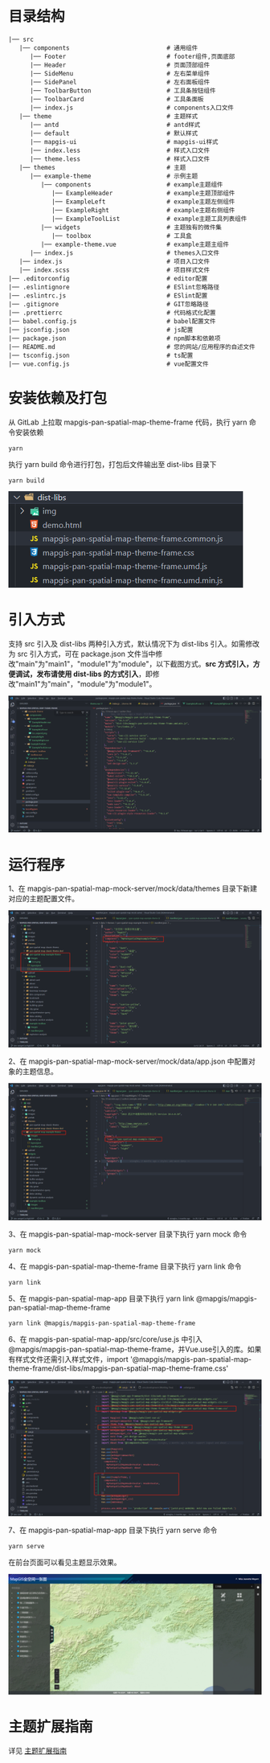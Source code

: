 # 目录结构

```plain
|── src
   |── components                           # 通用组件
      |── Footer                            # footer组件,页面底部
      |── Header                            # 页面顶部组件
      |── SideMenu                          # 左右菜单组件
      |── SidePanel                         # 左右面板组件
      |── ToolbarButton                     # 工具条按钮组件
      |── ToolbarCard                       # 工具条面板
      |── index.js                          # components入口文件
   |── theme                                # 主题样式
      |── antd                              # antd样式
      |── default                           # 默认样式
      |── mapgis-ui                         # mapgis-ui样式
      |── index.less                        # 样式入口文件
      |── theme.less                        # 样式入口文件
   |── themes                               # 主题
      |── example-theme                     # 示例主题
         |── components                     # example主题组件
            |── ExampleHeader               # example主题顶部组件
            |── ExampleLeft                 # example主题左侧组件
            |── ExampleRight                # example主题右侧组件
            |── ExampleToolList             # example主题工具列表组件
         |── widgets                        # 主题独有的微件集
            |── toolbox                     # 工具盒
         |── example-theme.vue              # example主题主组件
      |── index.js                          # themes入口文件
   |── index.js                             # 项目入口文件
   |── index.scss                           # 项目样式文件
|── .editorconfig                           # editor配置
|── .eslintignore                           # ESlint忽略路径
|── .eslintrc.js                            # ESlint配置
|── .gitignore                              # GIT忽略路径
|── .prettierrc                             # 代码格式化配置
|── babel.config.js                         # babel配置文件
|── jsconfig.json                           # js配置
|── package.json                            # npm脚本和依赖项
|── README.md                               # 您的网站/应用程序的自述文件
|── tsconfig.json                           # ts配置
|── vue.config.js                           # vue配置文件
```

# 安装依赖及打包

从 GitLab 上拉取 mapgis-pan-spatial-map-theme-frame 代码，执行 yarn 命令安装依赖

```
yarn
```

执行 yarn build 命令进行打包，打包后文件输出至 dist-libs 目录下

```
yarn build
```

![](./docs/images/theme.png)

# 引入方式

支持 src 引入及 dist-libs 两种引入方式，默认情况下为 dist-libs 引入。如需修改为 src 引入方式，可在 package.json 文件当中修改"main"为"main1"，"module1"为"module"，以下截图方式。**src 方式引入，方便调试，发布请使用 dist-libs 的方式引入**，即修改"main1"为"main"，"module"为"module1"。

![](./docs/images/theme1.png)

# 运行程序

1、在 mapgis-pan-spatial-map-mock-server/mock/data/themes 目录下新建对应的主题配置文件。

![](./docs/images/theme9.png)

2、在 mapgis-pan-spatial-map-mock-server/mock/data/app.json 中配置对象的主题信息。

![](./docs/images/theme10.png)

3、在 mapgis-pan-spatial-map-mock-server 目录下执行 yarn mock 命令

```
yarn mock
```

4、在 mapgis-pan-spatial-map-theme-frame 目录下执行 yarn link 命令

```
yarn link
```

5、在 mapgis-pan-spatial-map-app 目录下执行 yarn link @mapgis/mapgis-pan-spatial-map-theme-frame

```
yarn link @mapgis/mapgis-pan-spatial-map-theme-frame
```

6、在 mapgis-pan-spatial-map-app/src/core/use.js 中引入@mapgis/mapgis-pan-spatial-map-theme-frame，并Vue.use引入的库。如果有样式文件还需引入样式文件，import '@mapgis/mapgis-pan-spatial-map-theme-frame/dist-libs/mapgis-pan-spatial-map-theme-frame.css'

![](./docs/images/theme2.png)

7、在 mapgis-pan-spatial-map-app 目录下执行 yarn serve 命令

```
yarn serve
```

在前台页面可以看见主题显示效果。

![](./docs/images/theme3.png)

# 主题扩展指南

详见 [主题扩展指南](./docs/主题扩展指南.md)

